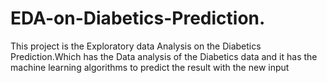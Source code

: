 # EDA-on-Diabetics-Prediction.
This project is the Exploratory data Analysis on the Diabetics Prediction.Which has the Data analysis of the Diabetics data and it has the machine learning algorithms to predict the result with the new input

